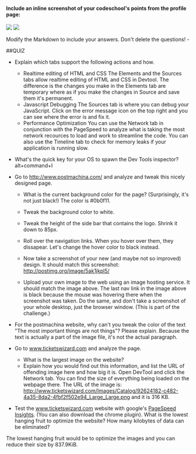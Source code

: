 #### Include an inline screenshot of your codeschool's points from the profile page:

<html>

<img src="http://i1370.photobucket.com/albums/ag279/lemabean826/ScreenShot2014-05-05at125729PM_zps815a1777.png"/>
<img src="http://i1370.photobucket.com/albums/ag279/lemabean826/ScreenShot2014-05-05at34430PM_zps5783d9f7.png"/>

</html>

Modify the Markdown to include your answers. Don't delete the questions! -

##QUIZ
* Explain which tabs support the following actions and how.
  * Realtime editing of HTML and CSS
  The Elements and the Sources tabs allow realtime editing of HTML and CSS in Devtool.  The difference is the changes you make in the Elements tab are temporary where as if you make the changes in Source and save them it's permanent. 
  * Javascript Debugging
  The Sources tab is where you can debug your JavaScript. Click on the error message icon on the top right and you can see where the error is and fix it. 
  * Performance Optimization 
  You can use the Network tab in conjunction with the PageSpeed to analyze what is taking the most network recources to load and work to streamline the code. You can also use the Timeline tab to check for memory leaks if your application is running slow. 

* What's the quick key for your OS to spawn the Dev Tools inspector?
alt+command+I

* Go to http://www.postmachina.com/ and analyze and tweak this nicely designed page.
  * What is the current background color for the page?  (Surprisingly, it's not just black!) 
  The color is #0b0f11.

  * Tweak the background color to white.
  * Tweak the height of the side bar that contains the logo.  Shrink it down to 85px.
  * Roll over the navigation links.  When you hover over them, they dissapear.  Let's change the hover color to black instead.
  * Now take a screenshot of your new (and maybe not so improved) design.  It should match this screenshot: http://postimg.org/image/5ak1jkpl5/
  * Upload your own image to the web using an image hosting service.  It should match the image above. The last nav link in the image above is black because the mouse was hovering there when the screenshot was taken. Do the same, and don't take a screenshot of your whole desktop, just the browser window. (This is part of the challenge.)


* For the postmachina website, why can't you tweak the color of the text "The most important things are not things"?  Please explain. 
Because the text is actually a part of the image file, it's not the actual paragraph. 

* Go to www.ticketswizard.com and analyze the page. 
  * What is the largest image on the website? 
  * Explain how you would find out this information, and list the URL of offending image here and how big it is.
  Open DevTool and click the Network tab.  You can find the size of everything being loaded on the webpage there.  The URL of the image is:
  http://www.ticketswizard.com/Images/Catalog/92624182-c482-4a35-8da2-4fbf2f502e94_Large_Large.png and it is 316 KB. 

* Test the www.ticketswizard.com website with google's [PageSpeed Insights](http://www.ticketswizard.com/).  (You can also download the chrome plugin).  What is the lowest hanging fruit to optimize the website?  How many kilobytes of data can be eliminated? 

The lowest hanging fruit would be to optimize the images and you can reduce their size by 837.9KiB.